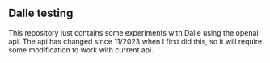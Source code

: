## Dalle testing

This repository just contains some experiments with Dalle using the openai api.  The api has changed since 11/2023 when I first did this, so it will require some modification to work with current api.